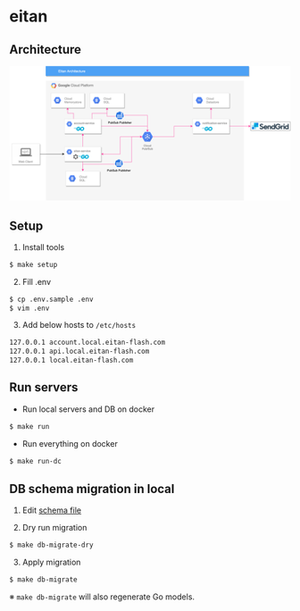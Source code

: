 # eitan

## Architecture
![architecture](./docs/architecture.png)

## Setup
1. Install tools
```sh
$ make setup
```

2. Fill .env
``` 
$ cp .env.sample .env
$ vim .env
```

3. Add below hosts to `/etc/hosts`
```
127.0.0.1 account.local.eitan-flash.com
127.0.0.1 api.local.eitan-flash.com
127.0.0.1 local.eitan-flash.com
```

## Run servers
- Run local servers and DB on docker
```sh
$ make run
```

- Run everything on docker
```sh
$ make run-dc
```

## DB schema migration in local
1. Edit [schema file](./defs/sql/ddl)

2. Dry run migration
```sh
$ make db-migrate-dry
```

3. Apply migration
```sh
$ make db-migrate
```
※ `make db-migrate` will also regenerate Go models.
